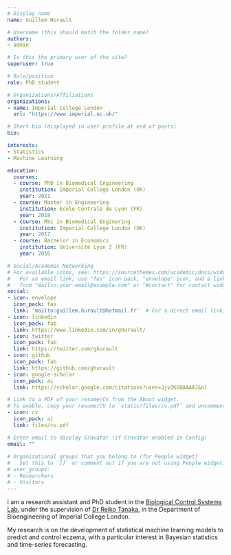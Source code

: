 ```yaml
---
# Display name
name: Guillem Hurault

# Username (this should match the folder name)
authors:
- admin

# Is this the primary user of the site?
superuser: true

# Role/position
role: PhD student

# Organizations/Affiliations
organizations:
- name: Imperial College London
  url: "https://www.imperial.ac.uk/"

# Short bio (displayed in user profile at end of posts)
bio: 

interests:
- Statistics
- Machine Learning

education:
  courses:
  - course: PhD in Biomedical Engineering
    institution: Imperial College London (UK)
    year: 2021
  - course: Master in Engineering
    institution: Ecole Centrale de Lyon (FR)
    year: 2018
  - course: MSc in Biomedical Enginering
    institution: Imperial College London (UK)
    year: 2017
  - course: Bachelor in Economics
    institution: Université Lyon 2 (FR)
    year: 2016

# Social/Academic Networking
# For available icons, see: https://sourcethemes.com/academic/docs/widgets/#icons
#   For an email link, use "fas" icon pack, "envelope" icon, and a link in the
#   form "mailto:your-email@example.com" or "#contact" for contact widget.
social:
- icon: envelope
  icon_pack: fas
  link: 'mailto:guillem.hurault@hotmail.fr'  # For a direct email link, use "mailto:test@example.org".
- icon: linkedin
  icon_pack: fab
  link: https://www.linkedin.com/in/ghurault/
- icon: twitter
  icon_pack: fab
  link: https://twitter.com/ghurault
- icon: github
  icon_pack: fab
  link: https://github.com/ghurault
- icon: google-scholar
  icon_pack: ai
  link: https://scholar.google.com/citations?user=Jjv2KGQAAAAJ&hl

# Link to a PDF of your resume/CV from the About widget.
# To enable, copy your resume/CV to `static/files/cv.pdf` and uncomment the lines below.  
- icon: cv
  icon_pack: ai
  link: files/cv.pdf

# Enter email to display Gravatar (if Gravatar enabled in Config)
email: ""
  
# Organizational groups that you belong to (for People widget)
#   Set this to `[]` or comment out if you are not using People widget.  
# user_groups:
# - Researchers
# - Visitors
---
```


I am a research assistant and PhD student in the [Biological Control Systems Lab](http://www.bg.ic.ac.uk/research/r.tanaka/index.html), under the supervision of [Dr Reiko Tanaka](https://www.imperial.ac.uk/people/r.tanaka), in the Department of Bioengineering of Imperial College London.

My research is on the development of statistical machine learning models to predict and control eczema, with a particular interest in Bayesian statistics and time-series forecasting.